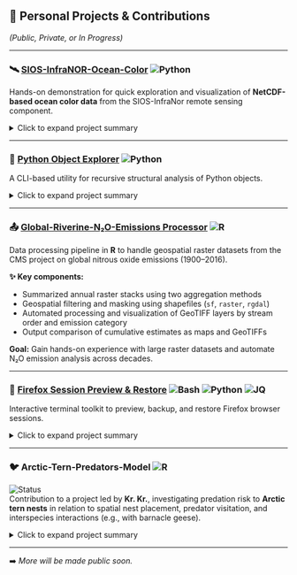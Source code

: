 
<!--
**ddu-rodwolf/ddu-rodwolf** is a ✨ _special_ ✨ repository because its `README.md` (this file) appears on your GitHub profile.

Here are some ideas to get you started:

- 🔭 I’m currently working on ...
- 🌱 I’m currently learning ...
- 👯 I’m looking to collaborate on ...
- 🤔 I’m looking for help with ...
- 💬 Ask me about ...
- 📫 How to reach me: ...
- 😄 Pronouns: ...
- ⚡ Fun fact: ...
-->

## 📁 Personal Projects & Contributions  
*(Public, Private, or In Progress)*

---

### 🛰️ [**SIOS-InfraNOR-Ocean-Color**](https://github.com/ddu-rodwolf/SIOS-InfraNOR-Ocean-Color) ![Python](https://img.shields.io/badge/language-Python-blue)  
Hands-on demonstration for quick exploration and visualization of **NetCDF-based ocean color data** from the SIOS-InfraNor remote sensing component.

<details>
<summary>Click to expand project summary</summary>
&nbsp;

🧭 This project showcases how to explore and analyze remote sensing data stored in **NetCDF4** format using Python, with a focus on **phytoplankton biomass estimation** via **Chlorophyll-a (CHL-a)** concentrations.  

📡 The dataset used is the **first remote sensing product released** by [NERSC](https://nersc.no/) under the **SIOS-InfraNor** initiative — a distributed research infrastructure for long-term environmental monitoring in Svalbard.  

📈 The script includes spatial plotting and a basic biomass estimation using a user-defined mixed layer depth (MLD), meant for exploratory and illustrative purposes.

**✨ Key components:**  
- Loading remote sensing CHL-a data via NetCDF4  
- Plotting spatial distribution with masked invalid data  
- Estimating biomass using CHL-a × MLD × grid cell area  
- Minimal setup, reusable for similar Arctic datasets  

**Focus:** Fast prototyping, accessibility of Arctic Earth Observation data, and educational outreach.

</details>

---

### 🔧 [**Python Object Explorer**](https://github.com/ddu-rodwolf/Python-Object-Explorer) ![Python](https://img.shields.io/badge/language-Python-blue)
A CLI-based utility for recursive structural analysis of Python objects.  
<details>
<summary>Click to expand project summary</summary>
&nbsp;

This project provides a structured, richly formatted exploration of Python objects, suitable for researchers and developers working with unfamiliar libraries or dynamically generated code.

**✨ Key features:**  
- 🔍 Deep introspection of objects, classes, modules, and inheritance chains  
- 🧩 Recursively traverses attributes and `__mro__`  
- 🌈 Colored, indented, and grouped output via [rich](https://github.com/Textualize/rich)  
- 📚 Markdown export and optional file output for documentation or sharing  
- 🧪 Usable within:
  - Jupyter/IPython (%explore_more)
  - A CLI script (python test_my_functions.py ...) 

Originally developed as a personal research tool to complement RE workflows and ontology inspection tasks.

**📌 Project Status:** 🧪 Internal project – actively evolving toward public release.
<table>
<tr>
<td width="60%" valign="top">

✅ Planned next steps:
- JSON/YAML-based color palettes  
- More robust error handling  
- Cleaner CLI wrapper  

</td>
<td width="40%" valign="top">

🖥️ Output Example:  
<p align="center">
<a href="https://raw.githubusercontent.com/ddu-rodwolf/Python-Object-Explorer/main/Figures/Explore_python_object.png">
  <img src="https://raw.githubusercontent.com/ddu-rodwolf/Python-Object-Explorer/main/Figures/Explore_python_object.png" width="300"/>
</a>
</p>

</td>
</tr>
</table>

**🧑‍💻 Tech stack:** Python, `rich`, Reflection & inspection (`inspect`, `__mro__`, etc.), IPython magics

</details>

---

### 📤 [**Global-Riverine-N₂O-Emissions Processor**](https://github.com/ddu-rodwolf/Global-Riverine-N2O-Emissions)  ![R](https://img.shields.io/badge/language-R-blue)
Data processing pipeline in **R** to handle geospatial raster datasets from the CMS project on global nitrous oxide emissions (1900–2016).

**✨ Key components:**  
- Summarized annual raster stacks using two aggregation methods  
- Geospatial filtering and masking using shapefiles (`sf`, `raster`, `rgdal`)  
- Automated processing and visualization of GeoTIFF layers by stream order and emission category  
- Output comparison of cumulative estimates as maps and GeoTIFFs  

**Goal:** Gain hands-on experience with large raster datasets and automate N₂O emission analysis across decades.

---

### 🦊 [**Firefox Session Preview & Restore**](https://github.com/ddu-rodwolf/Firefox-Session-Preview-Restore) ![Bash](https://img.shields.io/badge/language-Bash-green) ![Python](https://img.shields.io/badge/language-Python-blue) ![JQ](https://img.shields.io/badge/tool-jq-yellow)
Interactive terminal toolkit to preview, backup, and restore Firefox browser sessions.  
<details>
<summary>Click to expand project summary</summary>
&nbsp;

Fills a gap in Firefox and other browsers by letting you **safely inspect and recover sessions** — even when the built-in “Restore Session” fails or you’ve accidentally started a new one. Also handy for digging into past browsing history months later.

**✨ Key features:**  
- 📂 **Session selection** by profile and date (supports `_pre-restore` snapshots)  
- 🖥 **Interactive preview** of windows, groups and tabs with 256-color ANSI highlighting and configurable palettes  
- 🧩 `jq`-powered structured parsing via `jq_preview_with_groups.jq` for robust extraction of windows/groups/tabs  
- 🐍 **Python decoder** `decode_jsonlz4.py` to safely decompress Firefox `*.jsonlz4` session files (uses `lz4.block`)  
- 💾 **Safe restore flow** — backs up the current session before restoring and offers confirm prompts  
- 📄 **Markdown export** option for saved previews (good for documentation or audit trails)  
- 🛠 Modular scripts: `preview_firefox_session.sh`, `restore_firefox_session.sh`, and supportive helpers

**Use cases:**  
- Recover from “wrong button” mistakes  
- Mine past sessions for research or lost references  
- Manage multiple profiles with many tab groups  
- (Planned) Extend to Microsoft Edge

**🧑‍💻 Tech stack:** Bash, `jq`, Python (`lz4`)

</details>

---

### 🐦 Arctic-Tern-Predators-Model ![R](https://img.shields.io/badge/language-R-blue)
![Status](https://img.shields.io/badge/status-private-yellow)  
Contribution to a project led by **Kr. Kr.**, investigating predation risk to **Arctic tern nests** in relation to spatial nest placement, predator visitation, and interspecies interactions (e.g., with barnacle geese).
<details>
<summary>Click to expand project summary</summary>
&nbsp;

🧠 The analytical approach and model architecture were conceived and developed by **Kr. Kr.**  
🧩 Contribution was provided through a utility that trialed parameter combinations — combining loops and convergence controls — to identify stable model configurations and resolve convergence issues.

**✨ Key methods:**  
- Survival analysis using **Cox Proportional Hazards Models** with time-dependent covariates  
- Predator visitation modeled with **Zero-inflated Binomial GLMs**  
- Model fitting via **Maximum Likelihood Estimation**, selection using **AIC**  
- R packages: `survival`, `survminer`, `optim`  

**Focus:** Investigating how predator pressure varies with goose behavior and proximity to Arctic tern colonies.

</details>

---

➡️ *More will be made public soon.* <!-- — feel free to [get in touch](mailto:your.email@example.com) for details. -->

